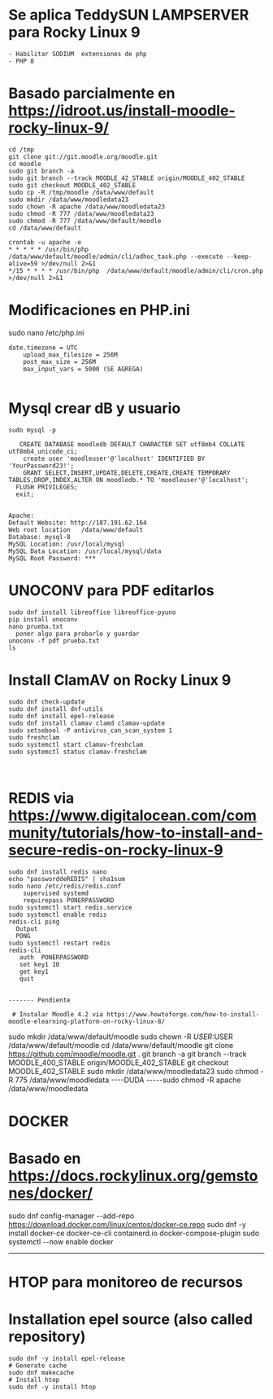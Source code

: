# Se aplica TeddySUN LAMPSERVER para Rocky Linux 9
```
- Habilitar SODIUM  extensiones de php
- PHP 8
```

# Basado parcialmente en https://idroot.us/install-moodle-rocky-linux-9/

```
cd /tmp
git clone git://git.moodle.org/moodle.git
cd moodle
sudo git branch -a
sudo git branch --track MOODLE_42_STABLE origin/MOODLE_402_STABLE
sudo git checkout MOODLE_402_STABLE
sudo cp -R /tmp/moodle /data/www/default
sudo mkdir /data/www/moodledata23
sudo chown -R apache /data/www/moodledata23
sudo chmod -R 777 /data/www/moodledata23
sudo chmod -R 777 /data/www/default/moodle
cd /data/www/default

crontab -u apache -e
* * * * * /usr/bin/php /data/www/default/moodle/admin/cli/adhoc_task.php --execute --keep-alive=59 >/dev/null 2>&1
*/15 * * * * /usr/bin/php  /data/www/default/moodle/admin/cli/cron.php  >/dev/null 2>&1

```

# Modificaciones en PHP.ini
sudo nano /etc/php.ini
```
date.timezone = UTC
    upload_max_filesize = 256M
    post_max_size = 256M
    max_input_vars = 5000 (SE AGREGA)
        
```

# Mysql crear dB y usuario
```
sudo mysql -p

   CREATE DATABASE moodledb DEFAULT CHARACTER SET utf8mb4 COLLATE utf8mb4_unicode_ci;
    create user 'moodleuser'@'localhost' IDENTIFIED BY 'YourPassword23!';
    GRANT SELECT,INSERT,UPDATE,DELETE,CREATE,CREATE TEMPORARY TABLES,DROP,INDEX,ALTER ON moodledb.* TO 'moodleuser'@'localhost';
  FLUSH PRIVILEGES;
  exit;
   
 ```
  ```
 Apache: 
Default Website: http://187.191.62.164
Web root location 	/data/www/default
Database: mysql-8
MySQL Location: /usr/local/mysql
MySQL Data Location: /usr/local/mysql/data
MySQL Root Password: ***
```
# UNOCONV para PDF editarlos
```
sudo dnf install libreoffice libreoffice-pyuno
pip install unoconv
nano prueba.txt
  poner algo para probarlo y guardar
unoconv -f pdf prueba.txt
ls
```

# Install ClamAV on Rocky Linux 9
```
sudo dnf check-update
sudo dnf install dnf-utils
sudo dnf install epel-release
sudo dnf install clamav clamd clamav-update
sudo setsebool -P antivirus_can_scan_system 1
sudo freshclam
sudo systemctl start clamav-freshclam
sudo systemctl status clamav-freshclam



```

# REDIS via https://www.digitalocean.com/community/tutorials/how-to-install-and-secure-redis-on-rocky-linux-9
```
sudo dnf install redis nano
echo "passworddeREDIS" | sha1sum
sudo nano /etc/redis/redis.conf
    supervised systemd
    requirepass PONERPASSWORD
sudo systemctl start redis.service
sudo systemctl enable redis
redis-cli ping
  Output
  PONG
sudo systemctl restart redis
redis-cli
   auth  PONERPASSWORD
   set key1 10
   get key1
   quit

  
------- Pendiente
 
 # Instalar Moodle 4.2 via https://www.howtoforge.com/how-to-install-moodle-elearning-platform-on-rocky-linux-8/
 ```
 sudo mkdir /data/www/default/moodle
 sudo chown -R $USER:$USER /data/www/default/moodle
 cd /data/www/default/moodle
 git clone https://github.com/moodle/moodle.git .
git branch -a 
git branch --track MOODLE_400_STABLE origin/MOODLE_402_STABLE
git checkout MOODLE_402_STABLE
sudo mkdir /data/www/moodledata23
sudo chmod -R 775 /data/www/moodledata
----DUDA -----sudo chmod -R apache /data/www/moodledata


# DOCKER
# Basado en https://docs.rockylinux.org/gemstones/docker/
sudo dnf config-manager --add-repo https://download.docker.com/linux/centos/docker-ce.repo
sudo dnf -y install docker-ce docker-ce-cli containerd.io docker-compose-plugin
sudo systemctl --now enable docker


------
# HTOP para monitoreo de recursos
# Installation epel source (also called repository)
```
sudo dnf -y install epel-release
# Generate cache
sudo dnf makecache
# Install htop
sudo dnf -y install htop
```


